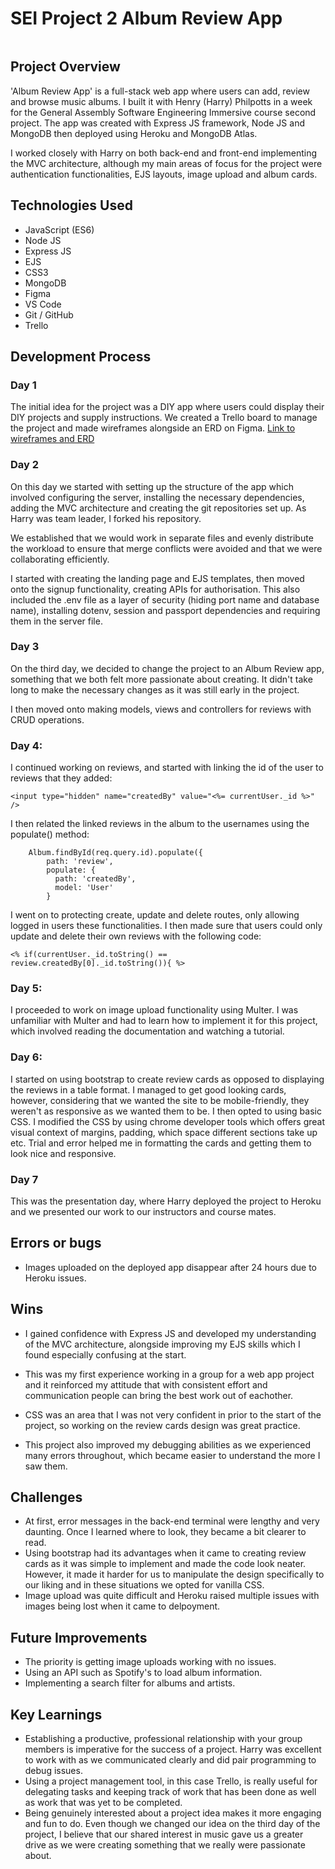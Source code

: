 # SEI Project 2 Album Review App

![]()

## Project Overview

'Album Review App' is a full-stack web app where users can add, review and browse music albums. I built it with Henry (Harry) Philpotts in a week for the General Assembly Software Engineering Immersive course second project. The app was created with Express JS framework, Node JS and MongoDB then deployed using Heroku and MongoDB Atlas.

I worked closely with Harry on both back-end and front-end implementing the MVC architecture, although my main areas of focus for the project were authentication functionalities, EJS layouts, image upload and album cards. 

## Technologies Used

- JavaScript (ES6)
- Node JS
- Express JS
- EJS
- CSS3
- MongoDB
- Figma
- VS Code
- Git / GitHub
- Trello 

## Development Process

### Day 1       
 
The initial idea for the project was a DIY app where users could display their DIY projects and supply instructions. We created a Trello board to manage the project and made wireframes alongside an ERD on Figma.
[Link to wireframes and ERD](https://www.figma.com/file/G63VmlG1NHGvTbEyLctO6H/Album-Review-App-Wireframes-and-ERD?node-id=0%3A1)

### Day 2      

On this day we started with setting up the structure of the app which involved configuring the server, installing the necessary dependencies, adding the MVC architecture and creating the git repositories set up. As Harry was team leader, I forked his repository. 
   
We established that we would work in separate files and evenly distribute the workload to ensure that merge conflicts were avoided and that we were collaborating efficiently. 

I started with creating the landing page and EJS templates,
then moved onto the signup functionality, creating APIs for authorisation. This also included the .env file as a layer of security (hiding port name and database name), installing dotenv, session and passport dependencies and requiring them in the server file. 

### Day 3       

On the third day, we decided to change the project to an Album Review app, something that we both felt more passionate about creating. It didn't take long to make the necessary changes as it was still early in the project. 

I then moved onto making models, views and controllers for reviews with CRUD operations.

### Day 4:       

I continued working on reviews, and started with linking the id of the user to reviews that they added:

```
<input type="hidden" name="createdBy" value="<%= currentUser._id %>" /> 
```

I then related the linked reviews in the album to the usernames using the populate() method:
```
    Album.findById(req.query.id).populate({ 
        path: 'review',
        populate: {
          path: 'createdBy',
          model: 'User'
        } 
```

I went on to protecting create, update and delete routes, only allowing logged in users these functionalities. I then made sure that users could only update and delete their own reviews with the following code:

``` 
<% if(currentUser._id.toString() == review.createdBy[0]._id.toString()){ %>
```

### Day 5:     

I proceeded to work on image upload functionality using Multer. I was unfamiliar with Multer and had to learn how to implement it for this project, which involved reading the documentation and watching a tutorial. 

### Day 6:

I started on using bootstrap to create review cards as opposed to displaying the reviews in a table format. I managed to get good looking cards, however, considering that we wanted the site to be mobile-friendly, they weren't as responsive as we wanted them to be. I then opted to using basic CSS. I modified the CSS by using chrome developer tools which offers great visual context of margins, padding, which space different sections take up etc. Trial and error helped me in formatting the cards and getting them to look nice and responsive.

### Day 7

This was the presentation day, where Harry deployed the project to Heroku and we presented our work to our instructors and course mates. 

## Errors or bugs
- Images uploaded on the deployed app disappear after 24 hours due to Heroku issues.

## Wins
- I gained confidence with Express JS and developed my understanding of the MVC architecture, alongside improving my EJS skills which I found especially confusing at the start. 

- This was my first experience working in a group for a web app project and it reinforced my attitude that with consistent effort and communication people can bring the best work out of eachother. 

- CSS was an area that I was not very confident in prior to the start of the project, so working on the review cards design was great practice. 

- This project also improved my debugging abilities as we experienced many errors throughout, which became easier to understand the more I saw them. 

## Challenges
- At first, error messages in the back-end terminal were lengthy and very daunting. Once I learned where to look, they became a bit clearer to read.
- Using bootstrap had its advantages when it came to creating review cards as it was simple to implement and made the code look neater. However, it made it harder for us to manipulate the design specifically to our liking and in these situations we opted for vanilla CSS. 
- Image upload was quite difficult and Heroku raised multiple issues with images being lost when it came to delpoyment.

## Future Improvements
- The priority is getting image uploads working with no issues.
- Using an API such as Spotify's to load album information. 
- Implementing a search filter for albums and artists.

## Key Learnings
- Establishing a productive, professional relationship with your group members is imperative for the success of a project. Harry was excellent to work with as we communicated clearly and did pair programming to debug issues. 
- Using a project management tool, in this case Trello, is really useful for delegating tasks and keeping track of work that has been done as well as work that was yet to be completed. 
- Being genuinely interested about a project idea makes it more engaging and fun to do. Even though we changed our idea on the third day of the project, I believe that our shared interest in music gave us a greater drive as we were creating something that we really were passionate about.
